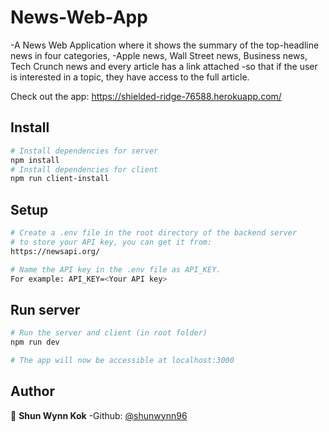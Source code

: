 # News-Web-App
-A News Web Application where it shows the summary of the top-headline news in four categories, 
-Apple news, Wall Street news, Business news, Tech Crunch news and every article has a link attached 
-so that if the user is interested in a topic, they have access to the full article.

Check out the app: https://shielded-ridge-76588.herokuapp.com/

## Install
```bash
# Install dependencies for server
npm install
# Install dependencies for client
npm run client-install
```
## Setup
```bash
# Create a .env file in the root directory of the backend server 
# to store your API key, you can get it from:
https://newsapi.org/

# Name the API key in the .env file as API_KEY.
For example: API_KEY=<Your API key>
```

## Run server
```bash
# Run the server and client (in root folder)
npm run dev

# The app will now be accessible at localhost:3000
```

## Author
🧑 **Shun Wynn Kok**
-Github: [@shunwynn96](https://github.com/shunwynn96)
